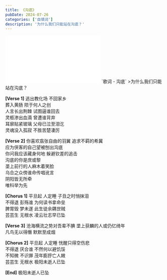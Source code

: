 ```yaml
---
title: 《沟底》
pubDate: 2024-07-26
categories: ['自填词']
description: '为什么我们只能站在沟底？'
---
```

<iframe src="//player.bilibili.com/player.html?isOutside=true&aid=112840736311479&bvid=BV1JDeSeQEtw&cid=500001625828046&p=1" scrolling="no" border="0" frameborder="no" framespacing="0" allowfullscreen="true"></iframe>
`歌词 - 沟底`
>为什么我们只能站在沟底？

**[Verse 1]**
逃出教化场 不回家乡<br />
葬入黄肠 陨于何人之创<br />
人言长出荆棘 试图逼谁回去<br />
灵柩渗出血滴 曾遭谁背弃<br />
耳廓贴紧玻璃 父母已泣至泪汔<br />
灵魂没入孤寂 不胜苦楚凄厉

**[Verse 2]**
你喜欢翕张自由的羽翼 追求不羁的希冀 <br />
应为侠客的自己望被刨出沟底<br />
你问我应该藏身何地 躲避钦差的追击<br />
沟底的你是庶或黎<br />
垄上前行的人麻木着笑脸 <br />
乌合之众傍谁命传唱讹言<br />
阴阳皆无所牵 <br />
唯科举为先

**[Chorus 1]**
平旦起 人定睡 子丑之时悄抹泪<br />
不得退 彭殇谁 为何读书拿命垒<br />
脾胃毁 梦未遂 此生徒余耦世贼<br />
芸芸生 无根水 凌云壮志早已坠

**[Verse 3]**
沧海横流之势对吾辈不腆 垄上获麟的人或仍忆绮年<br />
凡鸟无以得僭 默默至成烟

**[Chorus 2]**
平旦起 人定睡 恍醒只得空伤悲<br />
不得退 厌合谁 不然何以避饥馁<br />
不知微 不识罪 茂年膨脝亡人媺<br />
芸芸生 无根水 极阳未逝人已坠

**[End]**
极阳未逝人已坠
